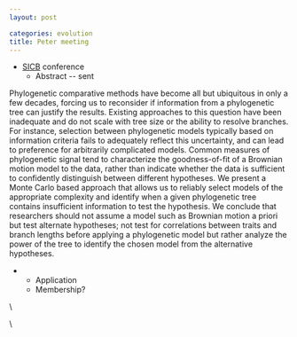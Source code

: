 ```yaml
---
layout: post

categories: evolution
title: Peter meeting
---
```







 








-   [SICB](http://www.sicb.org/meetings/2011/abstracts/index.php3 "http://www.sicb.org/meetings/2011/abstracts/index.php3")
    conference
    -   Abstract -- sent

Phylogenetic comparative methods have become all but ubiquitous in only
a few decades, forcing us to reconsider if information from a
phylogenetic tree can justify the results. Existing approaches to this
question have been inadequate and do not scale with tree size or the
ability to resolve branches. For instance, selection between
phylogenetic models typically based on information criteria fails to
adequately reflect this uncertainty, and can lead to preference for
arbitrarily complicated models. Common measures of phylogenetic signal
tend to characterize the goodness-of-fit of a Brownian motion model to
the data, rather than indicate whether the data is sufficient to
confidently distinguish between different hypotheses. We present a Monte
Carlo based approach that allows us to reliably select models of the
appropriate complexity and identify when a given phylogenetic tree
contains insufficient information to test the hypothesis. We conclude
that researchers should not assume a model such as Brownian motion a
priori but test alternate hypotheses; not test for correlations between
traits and branch lengths before applying a phylogenetic model but
rather analyze the power of the tree to identify the chosen model from
the alternative hypotheses.

-   -   Application
    -   Membership?

\

\


